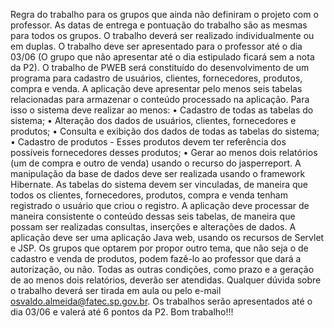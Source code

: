 Regra do trabalho para os grupos que ainda não definiram o projeto com o professor. As
datas de entrega e pontuação do trabalho são as mesmas para todos os grupos.
O trabalho deverá ser realizado individualmente ou em duplas.
O trabalho deve ser apresentado para o professor até o dia 03/06 (O grupo que não
apresentar até o dia estipulado ficará sem a nota da P2).
O trabalho de PWEB será constituído do desenvolvimento de um programa para cadastro
de usuários, clientes, fornecedores, produtos, compra e venda. A aplicação deve
apresentar pelo menos seis tabelas relacionadas para armazenar o conteúdo processado na
aplicação. Para isso o sistema deve realizar ao menos:
• Cadastro de todas as tabelas do sistema;
• Alteração dos dados de usuários, clientes, fornecedores e produtos;
• Consulta e exibição dos dados de todas as tabelas do sistema;
• Cadastro de produtos - Esses produtos devem ter referência dos possíveis
fornecedores desses produtos;
• Gerar ao menos dois relatórios (um de compra e outro de venda) usando o recurso
do jasperreport.
A manipulação da base de dados deve ser realizada usando o framework Hibernate.
As tabelas do sistema devem ser vinculadas, de maneira que todos os clientes,
fornecedores, produtos, compra e venda tenham registrado o usuário que criou o registro.
A aplicação deve processar de maneira consistente o conteúdo dessas seis tabelas, de
maneira que possam ser realizadas consultas, inserções e alterações de dados. A aplicação
deve ser uma aplicação Java web, usando os recursos de Servlet e JSP.
Os grupos que optarem por propor outro tema, que não seja o de cadastro e venda de
produtos, podem fazê-lo ao professor que dará a autorização, ou não. Todas as outras
condições, como prazo e a geração de ao menos dois relatórios, deverão ser atendidas.
Qualquer dúvida sobre o trabalho deverá ser tirada em aula ou pelo e-mail
osvaldo.almeida@fatec.sp.gov.br.
Os trabalhos serão apresentados até o dia 03/06 e valerá até 6 pontos da P2.
Bom trabalho!!!
